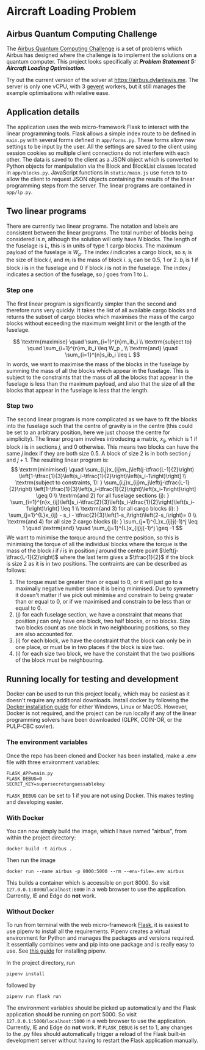 # Aircraft Loading Problem
## Airbus Quantum Computing Challenge
The [Airbus Quantum Computing Challenge](https://www.airbus.com/innovation/airbus-quantum-computing-challenge/Problem-statements.html) is a set of problems which Airbus has designed where the challenge is to implement the solutions on a quantum computer. This project looks specifically at ***Problem Statement 5: Aircraft Loading Optimisation***. 

Try out the current version of the solver at https://airbus.dylanlewis.me. The server is only one vCPU, with 3 [gevent](http://www.gevent.org/index.html) workers, but it still manages the example optimisations with relative ease.

## Application details
The application uses the web micro-framework Flask to interact with the linear programming tools. Flask allows a simple index route to be defined in `main.py` with several forms defined in `app/forms.py`. These forms allow new settings to be input by the user. All the settings are saved to the client using session cookies so multiple client connections do not interfere with each other. The data is saved to the client as a JSON object which is converted to Python objects for manipulation via the Block and BlockList classes located in `app/blocks.py`. JavaScript functions in `static/main.js` use `fetch` to to allow the client to request JSON objects containing the results of the linear programming steps from the server. The linear programs are contained in `app/lp.py`. 

## Two linear programs
There are currently two linear programs. The notation and labels are consistent between the linear programs. The total number of blocks being considered is $n$, although the solution will only have $N$ blocks. The length of the fuselage is $L$, this is in units of type 1 cargo blocks. The maximum payload of the fuselage is $W_p$. The index $i$ indicates a cargo block, so $s_i$ is the size of block $i$, and $m_i$ is the mass of block $i$. $s_i$ can be $0.5$, $1$ or $2$. $b_i$ is $1$ if block $i$ is in the fuselage and $0$ if block $i$ is not in the fuselage. The index $j$ indicates a section of the fuselage, so $j$ goes from $1$ to $L$. 

### Step one
The first linear program is significantly simpler than the second and therefore runs very quickly. It takes the list of all available cargo blocks and returns the subset of cargo blocks which maximises the mass of the cargo blocks without exceeding the maximum weight limit or the length of the fuselage. 

$$ \textrm{maximise} \quad \sum_{i=1}^{n}m_ib_i  
   \\  \textrm{subject to} \quad \sum_{i=1}^{n}m_ib_i \leq W_p ,
   \\ \textrm{and} \quad \sum_{i=1}^{n}s_ib_i \leq L $$
In words, we want to maximise the mass of the blocks in the fuselage by summing the mass of all the blocks which appear in the fuselage. This is subject to the constraints that the mass of all the blocks that appear in the fuselage is less than the maximum payload, and also that the size of all the blocks that appear in the fuselage is less that the length.

### Step two
The second linear program is more complicated as we have to fit the blocks into the fuselage such that the centre of gravity is in the centre (this could be set to an arbitrary position, here we just choose the centre for simplicity). The linear program involves introducing a matrix, $x_{ij}$, which is $1$ if block $i$ is in sections $j$, and $0$ otherwise. This means two blocks can have the same $j$ index if they are both size $0.5$. A block of size $2$ is in both section $j$ and $j+1$. The resulting linear program is:
$$ \textrm{minimised} \quad \sum_{i,j}x_{ij}m_j\left(j-\tfrac{L-1}{2}\right) \left[1-\tfrac{1}{3}\left(s_i-\tfrac{1}{2}\right)\left(s_i-1\right)\right]
    \\ \textrm{subject to constraints, 1): } \sum_{i,j}x_{ij}m_j\left(j-\tfrac{L-1}{2}\right) \left[1-\tfrac{1}{3}\left(s_i-\tfrac{1}{2}\right)\left(s_i-1\right)\right] \geq 0
    \\ \textrm{and 2) for all fuselage sections (j):  } \sum_{i=1}^{n}x_{ij}\left[s_i-\tfrac{2}{3}\left(s_i-\tfrac{1}{2}\right)\left(s_i-1\right)\right] \leq 1 
    \\ \textrm{and 3) for all cargo blocks (i):  } \sum_{j=1}^{L}x_{ij} - s_i - \tfrac{2}{3}\left(1-s_i\right)\left(2-s_i\right)= 0
    \\ \textrm{and 4) for all size 2 cargo blocks (i):  } \sum_{j=1}^{L}x_{ij}j(-1)^j \leq 1 \quad \textrm{and} \quad \sum_{j=1}^{L}x_{ij}j(-1)^j \geq -1 $$
We want to minimise the torque around the centre position, so this is minimising the torque of all the individual blocks where the torque is the mass of the block $i$ if $i$ is in position $j$ around the centre point $\left(j-\tfrac{L-1}{2}\right)$ where the last term gives a $\tfrac{1}{2}$ if the block is size 2 as it is in two positions. The contraints are can be described as follows:

1) The torque must be greater than or equal to 0, or it will just go to a maximally negative number since it is being minimised. Due to symmetry it doesn't matter if we pick out minimise and constrain to being greater than or equal to 0, or if we maximised and constrain to be less than or equal to 0.
2) (j) for each fuselage section, we have a constraint that means that position $j$ can only have one block, two half blocks, or no blocks. Size two blocks count as one block in two neighbouring positions, so they are also accounted for.
3) (i) for each block, we have the constraint that the block can only be in one place, or must be in two places if the block is size two.
4) (i) for each size two block, we have the constaint that the two positions of the block must be neighbouring.

## Running locally for testing and development
Docker can be used to run this  project locally, which may be easiest as it doesn't require any additional downloads. Install docker by following the [Docker installation guide](https://docs.docker.com/install/) for either Windows, Linux or MacOS. However, Docker is not required, and the project can be run locally if any of the linear programming solvers have been downloaded (GLPK, COIN-OR, or the PULP-CBC sovler).

### The environment variables
Once the repo has been cloned and Docker has been installed, make a .env file with three environment variables:
```
FLASK_APP=main.py
FLASK_DEBUG=0
SECRET_KEY=supersecretunguessablekey
```
`FLASK_DEBUG` can be set to 1 if you are not using Docker. This makes testing and developing easier.

### With Docker
You can now simply build the image, which I have named "airbus", from within the project directory: 
```
docker build -t airbus .
```
Then run the image 
```
docker run --name airbus -p 8000:5000 --rm --env-file=.env airbus
```
This builds a container which is accessible on port 8000. So visit `127.0.0.1:8000`/`localhost:8000` in a web browser to use the application. Currently, IE and Edge do **not** work. 

### Without Docker
To run from terminal with the web micro-framework [Flask](http://flask.pocoo.org/), it is easiest to use pipenv to install all the requirements. Pipenv creates a virtual environment for Python and manages the packages and versions required. It essentially combines venv and pip into one package and is really easy to use. See [this guide](https://pipenv.readthedocs.io/en/latest/install/) for installing pipenv. 

In the project directory, run 
```
pipenv install
```
followed by
```
pipenv run flask run
```
The environment variables should be picked up automatically and the Flask application should be running on port 5000. So visit `127.0.0.1:5000`/`localhost:5000` in a web browser to use the application. Currently, IE and Edge do **not** work. If `FLASK_DEBUG` is set to 1, any changes to the .py files should automatically trigger a reload of the Flask built-in development server without having to restart the Flask application manually. 